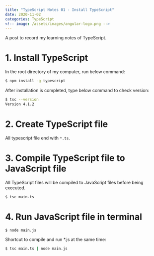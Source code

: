 ```yaml
---
title: "TypeScript Notes 01 - Install TypeScript"
date: 2020-11-02
categories: TypeScript
<!-- image: /assets/images/angular-logo.png -->
---
```

<!--excerpt.start-->
A post to record my learning notes of TypeScript. <!--excerpt.end--> 


# 1. Install TypeScript  
In the root directory of my computer, run below command:  
```sh
$ npm install -g typescript
```  
After installation is completed, type below command to check version:  
```sh
$ tsc --version
Version 4.1.2
``` 

# 2. Create TypeScript file
All typescript file end with `*.ts`. 

# 3. Compile TypeScript file to JavaScript file  
All TypeScript files will be compiled to JavaScript files before being executed. 
```sh
$ tsc main.ts
```  

# 4. Run JavaScript file in terminal
```sh
$ node main.js
```  
Shortcut to compile and run *.js at the same time:
```sh
$ tsc main.ts | node main.js
```



